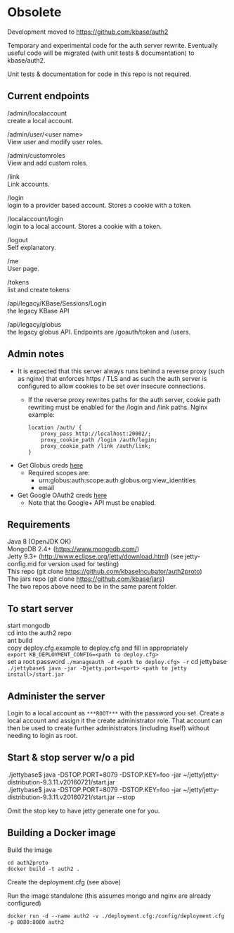 Obsolete
========

Development moved to https://github.com/kbase/auth2


Temporary and experimental code for the auth server rewrite. Eventually 
useful code will be migrated (with unit tests & documentation) to kbase/auth2.

Unit tests & documentation for code in this repo is not required.

Current endpoints
-----------------

/admin/localaccount  
create a local account.

/admin/user/&lt;user name&gt;  
View user and modify user roles.

/admin/customroles  
View and add custom roles.

/link  
Link accounts.

/login  
login to a provider based account. Stores a cookie with a token.

/localaccount/login  
login to a local account. Stores a cookie with a token.

/logout  
Self explanatory.

/me  
User page.

/tokens  
list and create tokens

/api/legacy/KBase/Sessions/Login  
the legacy KBase API

/api/legacy/globus  
the legacy globus API. Endpoints are /goauth/token and /users.

Admin notes
-----------
* It is expected that this server always runs behind a reverse proxy (such as
  nginx) that enforces https / TLS and as such the auth server is configured to
  allow cookies to be set over insecure connections.
  * If the reverse proxy rewrites paths for the auth server, cookie path
    rewriting must be enabled for the /login and /link paths. Nginx example:

		location /auth/ {
			proxy_pass http://localhost:20002/;
			proxy_cookie_path /login /auth/login;
			proxy_cookie_path /link /auth/link;
		}

* Get Globus creds [here](https://developers.globus.org)
  * Required scopes are:
    * urn:globus:auth:scope:auth.globus.org:view_identities 
    * email
* Get Google OAuth2 creds [here](https://console.developers.google.com/apis)
  * Note that the Google+ API must be enabled.

Requirements
------------
Java 8 (OpenJDK OK)  
MongoDB 2.4+ (https://www.mongodb.com/)  
Jetty 9.3+ (http://www.eclipse.org/jetty/download.html)
    (see jetty-config.md for version used for testing)  
This repo (git clone https://github.com/kbaseIncubator/auth2proto)  
The jars repo (git clone https://github.com/kbase/jars)  
The two repos above need to be in the same parent folder.

To start server
---------------
start mongodb  
cd into the auth2 repo  
ant build  
copy deploy.cfg.example to deploy.cfg and fill in appropriately  
`export KB_DEPLOYMENT_CONFIG=<path to deploy.cfg>`  
set a root password
`./manageauth -d <path to deploy.cfg> -r`
cd jettybase  
`./jettybase$ java -jar -Djetty.port=<port> <path to jetty install>/start.jar`  

Administer the server
---------------------
Login to a local account as `***ROOT***` with the password you set. Create a
local account and assign it the create administrator role. That account can
then be used to create further administrators (including itself) without
needing to login as root.

Start & stop server w/o a pid
-----------------------------
./jettybase$ java -DSTOP.PORT=8079 -DSTOP.KEY=foo -jar ~/jetty/jetty-distribution-9.3.11.v20160721/start.jar  
./jettybase$ java -DSTOP.PORT=8079 -DSTOP.KEY=foo -jar ~/jetty/jetty-distribution-9.3.11.v20160721/start.jar --stop  

Omit the stop key to have jetty generate one for you.

Building a Docker image
-----------------------

Build the image

    cd auth2proto
    docker build -t auth2 .

Create the deployment.cfg (see above)

Run the image standalone  (this assumes mongo and nginx are already configured)

    docker run -d --name auth2 -v ./deployment.cfg:/config/deployment.cfg -p 8080:8080 auth2
